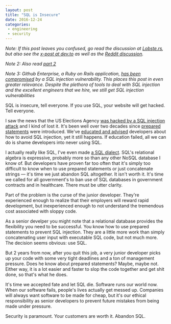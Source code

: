 ```yaml
---
layout: post
title: "SQL is Insecure"
date: 2016-12-24
categories:
 - engineering
 - security
---
```


*Note: If this post leaves you confused, go read the discussion at [Lobste.rs][lob], but also
see the [x-post at dev.to][dev.to] as well as the [Reddit discussion][reddit].*

*Note 2: Also read [part 2](http://timkellogg.me/blog/2016/12/26/sql-predict-future)*

*Note 3: Github Enterprise, a Ruby on Rails application, [has been compromised][github] by a 
SQL injection vulnerability. This places this post in even greater relevance. Despite the
plethora of tools to deal with SQL injection and the excellent engineers that we hire,
we still get SQL injection vulnerabilities*

SQL is insecure, tell everyone. If you use SQL, your website will get hacked. Tell everyone.

I saw the news that the US Elections Agency [was hacked by a SQL injection attack][1] and
I kind of lost it. It's been well over two decades since [prepared statements][1.5] were introduced.
We've [educated and advised][2] developers about how to avoid SQL injection, yet it still
happens. If education failed, all we can do is shame developers into never using SQL.

I actually really like SQL, I've even made [a SQL dialect][3]. SQL's relational algebra is
expressive, probably more so than any other NoSQL database I know of. But developers have 
proven far too often that it's simply too difficult to know when to use prepared statements
or just concatenate strings — it's time we just abandon SQL altogether. It isn't worth it.
It's time we called for all government's to ban use of SQL databases in government contracts
and in healthcare. There must be utter clarity.

Part of the problem is the curse of the junior developer. They're experienced enough to 
realize that their employers will reward rapid development, but inexperienced enough to not 
understand the tremendous cost associated with sloppy code. 

As a senior develper you might note that a relational database provides the flexibility you
need to be successful. You know how to use prepared statements to prevent SQL injection. They
are a little more work than simply concatenating user input with executable SQL code, but not 
much more. The decision seems obvious: use SQL.

But 2 years from now, after you quit this job, a very junior developer picks up your code
with some very tight deadlines and a ton of management pressure. Does he know about 
prepared statements? Maybe, maybe not. Either way, it is a lot easier and faster to slop the 
code together and get shit done, so that's what he does.

It's time we accepted fate and let SQL die. Software runs our world now. When our software
fails, people's lives actually get messed up. Companies will always want software to be made
for cheap, but it's our ethical responsibility as senior developers to prevent future 
mistakes from being made under pressure.

Security is paramount. Your customers are worth it. Abandon SQL.


 [1]: http://www.reuters.com/article/us-election-hack-commission-idUSKBN1442VC
 [1.5]: https://en.wikipedia.org/wiki/Prepared_statement
 [2]: https://ics-cert.us-cert.gov/sites/default/files/recommended_practices/DHS_Common_Cybersecurity_Vulnerabilities_ICS_2010.pdf
 [3]: http://docs.aws.amazon.com/iot/latest/developerguide/iot-sql-reference.html
 [lob]: https://lobste.rs/s/tneut0/sql_is_insecure
 [dev.to]: https://dev.to/kellogh/sql-is-insecure
 [reddit]: https://www.reddit.com/r/programming/comments/5k6p8d/sql_is_insecure/  
 [github]: http://blog.orange.tw/2017/01/bug-bounty-github-enterprise-sql-injection.html
